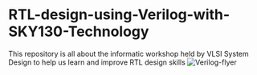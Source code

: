 # RTL-design-using-Verilog-with-SKY130-Technology
This repository is all about the informatic workshop held by VLSI System Design to help us learn and improve RTL design skills
![Verilog-flyer](https://user-images.githubusercontent.com/104454253/166084640-128e6351-1739-4b38-a3ce-76459da921b5.png)
